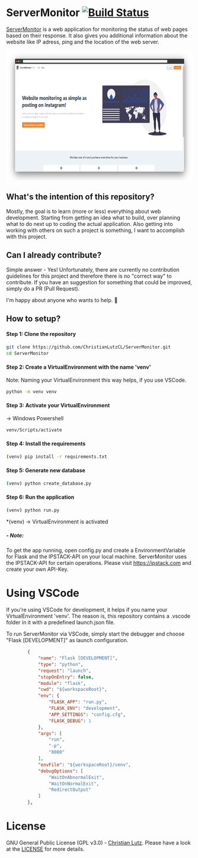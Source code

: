 # ServerMonitor [![Build Status](https://travis-ci.org/ChristianLutzCL/ServerMonitor.svg?branch=master)](https://travis-ci.org/ChristianLutzCL/ServerMonitor)

[ServerMonitor](https://monitor.inspiredprogrammer.com) is a web application for monitoring the status of web pages based on their response. It also gives you additional information about the website like IP adress, ping and the location of the web server.

<p align="center">
  <img alt="ServerMonitor" src="servermonitor-mockup-screely.png" height="350">
</p>


## What's the intention of this repository?
Mostly, the goal is to learn (more or less) everything about web development.
Starting from getting an idea what to build, over planning what to do next up to coding the actual application.
Also getting into working with others on such a project is something, I want to accomplish with this project.



## Can I already contribute?
Simple answer - Yes!
Unfortunately, there are currently no contribution guidelines for this project and therefore there is no "correct way" to contribute.
If you have an suggestion for something that could be improved, simply do a PR (Pull Request).

I'm happy about anyone who wants to help. 💪



## How to setup?
#### Step 1: Clone the repository
```bash
git clone https://github.com/ChristianLutzCL/ServerMonitor.git
cd ServerMonitor
```

#### Step 2: Create a VirtualEnvironment with the name 'venv'
Note: Naming your VirtualEnvironment this way helps, if you use VSCode.
```bash
python -m venv venv
```

#### Step 3: Activate your VirtualEnvironment
 -> Windows Powershell
```bash
venv/Scripts/activate
```

#### Step 4: Install the requirements
```bash
(venv) pip install -r requirements.txt
``` 


#### Step 5: Generate new database
```bash
(venv) python create_database.py
``` 


#### Step 6: Run the application
```bash
(venv) python run.py
``` 

*(venv) -> VirtualEnvironment is activated


##### - Note: 
To get the app running, open config.py and create a EnvironmentVariable for Flask and the IPSTACK-API on your local machine.
ServerMonitor uses the IPSTACK-API for certain operations. Please visit https://ipstack.com and create your own API-Key.


# Using VSCode
If you're using VSCode for development, it helps if you name your VirtualEnvironment 'venv'.
The reason is, this repository contains a .vscode folder in it with a predefined launch.json file.

To run ServerMonitor via VSCode, simply start the debugger and choose "Flask [DEVELOPMENT]" as launch configuration.

````json
        {
            "name": "Flask [DEVELOPMENT]",
            "type": "python",
            "request": "launch",
            "stopOnEntry": false,
            "module": "flask",
            "cwd": "${workspaceRoot}",
            "env": {
                "FLASK_APP": "run.py",
                "FLASK_ENV": "development",
                "APP_SETTINGS": "config.cfg",
                "FLASK_DEBUG": 1
            },
            "args": [
                "run",
                "-p",
                "8080"
            ],
            "envFile": "${workspaceRoot}/venv",
            "debugOptions": [
                "WaitOnAbnormalExit",
                "WaitOnNormalExit",
                "RedirectOutput"
            ]
        },
````


# License

GNU General Public License (GPL v3.0) - [Christian Lutz](https://github.com/christianlutzcl/). Please have a look at the [LICENSE](LICENSE) for more details.
